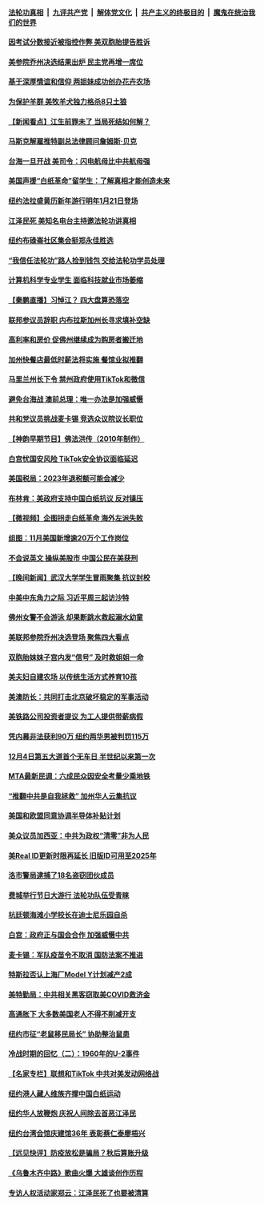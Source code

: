 ####  [法轮功真相](../../../../basic/blob/master/README.md?t=12080001) &nbsp;|&nbsp; [九评共产党](../../../../9ping.md/blob/master/README.md?t=12080001) &nbsp;|&nbsp; [解体党文化](../../../../jtdwh.md/blob/master/README.md?t=12080001)  &nbsp;|&nbsp; [共产主义的终极目的](../../../../gczydzjmd.md/blob/master/README.md?t=12080001) &nbsp;|&nbsp; [魔鬼在统治我们的世界](../../../../mgztzwmdsj.md/blob/master/README.md?t=12080001) 

#### [因考试分数接近被指控作弊 美双胞胎提告胜诉](../pages/nsc412/n13880288.md?t=12080001) 


#### [美参院乔州决选结果出炉 民主党再增一席位](../pages/nsc412/n13879720.md?t=12080001) 

#### [基于深厚情谊和信仰 两姐妹成功创办花卉农场](../pages/nsc412/n13879931.md?t=12080001) 

#### [为保护羊群 美牧羊犬独力格杀8只土狼](../pages/nsc412/n13879825.md?t=12080001) 

#### [【新闻看点】江生前罪未了 当局死结如何解？](../pages/nsc412/n13879741.md?t=12080001) 

#### [马斯克解雇推特副总法律顾问詹姆斯·贝克](../pages/nsc412/n13879749.md?t=12080001) 

#### [台海一旦开战 美司令：闪电航母比中共航母强](../pages/nsc412/n13879801.md?t=12080001) 

#### [美国声援“白纸革命”留学生：了解真相才能创造未来](../pages/nsc412/n13879814.md?t=12080001) 

#### [纽约法拉盛黄历新年游行明年1月21日登场](../pages/nsc412/n13879834.md?t=12080001) 

#### [江泽民死 美知名电台主持邀法轮功讲真相](../pages/nsc412/n13879883.md?t=12080001) 

#### [纽约布碌崙社区集会挺郑永佳胜选](../pages/nsc412/n13879859.md?t=12080001) 

#### [“我信任法轮功”路人捡到钱包 交给法轮功学员处理](../pages/nsc412/n13879855.md?t=12080001) 

#### [计算机科学专业学生 面临科技就业市场萎缩](../pages/nsc412/n13879799.md?t=12080001) 

#### [【秦鹏直播】习悼江？ 四大盘算恐落空](../pages/nsc412/n13879660.md?t=12080001) 

#### [联邦参议员辞职 内布拉斯加州长寻求填补空缺](../pages/nsc412/n13879729.md?t=12080001) 

#### [高利率和房价 促佛州继续成为购房者搬迁地](../pages/nsc412/n13879787.md?t=12080001) 

#### [加州快餐店最低时薪法将实施 餐馆业拟推翻](../pages/nsc412/n13879780.md?t=12080001) 

#### [马里兰州长下令 禁州政府使用TikTok和微信](../pages/nsc412/n13879675.md?t=12080001) 

#### [避免台海战 澳前总理：唯一办法是加强威慑](../pages/nsc412/n13879719.md?t=12080001) 

#### [共和党议员挑战麦卡锡 竞选众议院议长职位](../pages/nsc412/n13879704.md?t=12080001) 

#### [【神韵早期节目】佛法洪传（2010年制作）](../pages/nsc412/n13879653.md?t=12080001) 

#### [白宫忧国安风险 TikTok安全协议面临延迟](../pages/nsc412/n13879684.md?t=12080001) 

#### [美国税局：2023年退税额可能会减少](../pages/nsc412/n13879618.md?t=12080001) 

#### [布林肯：美政府支持中国白纸抗议 反对镇压](../pages/nsc412/n13879629.md?t=12080001) 

#### [【微视频】企图拐走白纸革命 海外左派失败](../pages/nsc412/n13879560.md?t=12080001) 

#### [组图：11月美国新增逾20万个工作岗位](../pages/nsc412/n13878893.md?t=12080001) 

#### [不会说英文 操纵美股市 中国公民在美获刑](../pages/nsc412/n13879228.md?t=12080001) 

#### [【晚间新闻】武汉大学学生冒雨聚集 抗议封校](../pages/nsc412/n13879545.md?t=12080001) 

#### [中美中东角力之际 习近平周三起访沙特](../pages/nsc412/n13879110.md?t=12080001) 

#### [佛州女警不会游泳 却果断跳水救起溺水幼童](../pages/nsc412/n13879280.md?t=12080001) 

#### [美联邦参院乔州决选登场 聚焦四大看点](../pages/nsc412/n13879497.md?t=12080001) 

#### [双胞胎妹妹子宫内发“信号” 及时救姐姐一命](../pages/nsc412/n13878825.md?t=12080001) 

#### [美夫妇自建农场 以传统生活方式养育10孩](../pages/nsc412/n13878789.md?t=12080001) 

#### [美澳防长：共同打击北京破坏稳定的军事活动](../pages/nsc412/n13879387.md?t=12080001) 

#### [美铁路公司投资者提议 为工人提供带薪病假](../pages/nsc412/n13879270.md?t=12080001) 

#### [凭内幕非法获利90万 纽约两华男被判罚115万](../pages/nsc412/n13879252.md?t=12080001) 

#### [12月4日第五大道首个无车日 半世纪以来第一次](../pages/nsc412/n13879210.md?t=12080001) 

#### [MTA最新民调：六成民众因安全考量少乘地铁](../pages/nsc412/n13879224.md?t=12080001) 

#### [“推翻中共是自我拯救” 加州华人云集抗议](../pages/nsc412/n13879223.md?t=12080001) 

#### [美国和欧盟同意协调半导体补贴计划](../pages/nsc412/n13879188.md?t=12080001) 

#### [美众议员加西亚：中共为政权“清零”非为人民](../pages/nsc412/n13879181.md?t=12080001) 

#### [美Real ID更新时限再延长 旧版ID可用至2025年](../pages/nsc412/n13879186.md?t=12080001) 

#### [洛市警局逮捕了18名盗窃团伙成员](../pages/nsc412/n13879151.md?t=12080001) 

#### [费城举行节日大游行 法轮功队伍受青睐](../pages/nsc412/n13878594.md?t=12080001) 

#### [杭廷顿海滩小学校长在迪士尼乐园自杀](../pages/nsc412/n13879128.md?t=12080001) 

#### [白宫：政府正与国会合作 加强威慑中共](../pages/nsc412/n13879133.md?t=12080001) 

#### [麦卡锡：军队疫苗令不取消 国防法案不推进](../pages/nsc412/n13879097.md?t=12080001) 

#### [特斯拉否认上海厂Model Y计划减产2成](../pages/nsc412/n13879089.md?t=12080001) 

#### [美特勤局：中共相关黑客窃取美COVID救济金](../pages/nsc412/n13879086.md?t=12080001) 

#### [高通胀下 大多数美国老人不得不削减开支](../pages/nsc412/n13878869.md?t=12080001) 

#### [纽约市征“老鼠移民局长” 协助整治鼠患](../pages/nsc412/n13878633.md?t=12080001) 

#### [冷战时期的回忆（二）：1960年的U-2事件](../pages/nsc412/n13878654.md?t=12080001) 

#### [【名家专栏】联想和TikTok 中共对美发动网络战](../pages/nsc412/n13878428.md?t=12080001) 

#### [纽约港人藏人维族齐撑中国白纸运动](../pages/nsc412/n13878740.md?t=12080001) 

#### [纽约华人放鞭炮  庆祝人间除去首恶江泽民](../pages/nsc412/n13878732.md?t=12080001) 

#### [纽约台湾会馆庆建馆36年 表彰蔡仁泰廖梧兴](../pages/nsc412/n13878713.md?t=12080001) 

#### [【远见快评】防疫放松是骗局？秋后算账升级](../pages/nsc412/n13878641.md?t=12080001) 

#### [《乌鲁木齐中路》歌曲火爆 大雄谈创作历程](../pages/nsc412/n13878678.md?t=12080001) 

#### [专访人权活动家郑云：江泽民死了也要被清算](../pages/nsc412/n13878667.md?t=12080001) 


